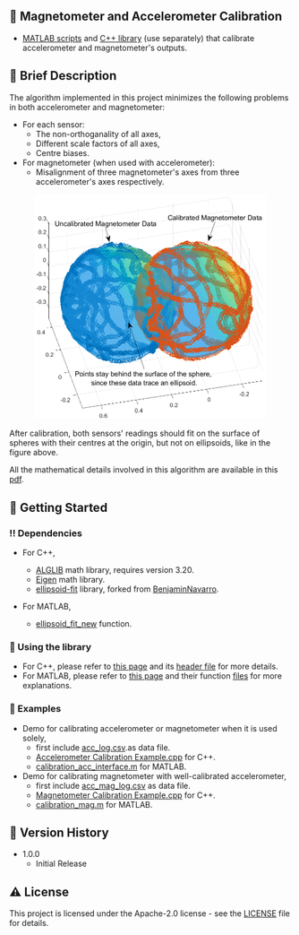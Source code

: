 ## :star2: Magnetometer and Accelerometer Calibration

* [MATLAB scripts](Calibration%20MATLAB%20script) and [C++ library](Calibration%20C%2B%2B%20Library) (use separately) that calibrate accelerometer and magnetometer's outputs.

## :robot: Brief Description

The algorithm implemented in this project minimizes the following problems in both accelerometer and magnetometer:
* For each sensor:
    * The non-orthoganality of all axes,
    * Different scale factors of all axes,
    * Centre biases.
* For magnetometer (when used with accelerometer):
    * Misalignment of three magnetometer's axes from three accelerometer's axes respectively.

<div align="center"><img src="Images/Magnetometer data plot.png" width="415" height="auto" class="center"></div>

After calibration, both sensors' readings should fit on the surface of spheres with their centres at the origin, but not on ellipsoids, like in the figure above.

All the mathematical details involved in this algorithm are available in this [pdf](Working%20Principle/Working%20Principle.pdf).

## 	:toolbox: Getting Started

### :bangbang: Dependencies

* For C++,
    * [ALGLIB](https://www.alglib.net/) math library, requires version 3.20.
    * [Eigen](https://eigen.tuxfamily.org/) math library.
    * [ellipsoid-fit](https://github.com/CK-Explorer/ellipsoid-fit) library, forked from [BenjaminNavarro](https://github.com/BenjaminNavarro/ellipsoid-fit).

* For MATLAB,
    * [ellipsoid_fit_new](https://www.mathworks.com/matlabcentral/fileexchange/24693-ellipsoid-fit) function.

### :running: Using the library

* For C++, please refer to [this page](Calibration%20C%2B%2B%20Library/Brief%20explanation.md) and its [header file](Calibration%20C%2B%2B%20Library/Calibration.h) for more details. 
* For MATLAB, please refer to [this page](Calibration%20MATLAB%20script/Brief%20explanation.md) and their function [files](Calibration%20MATLAB%20script/) for more explanations. 

### :test_tube: Examples

* Demo for calibrating accelerometer or magnetometer when it is used solely,
    * first include [acc_log.csv](Data%20Examples/acc_log.csv).as data file.
    * [Accelerometer Calibration Example.cpp](Calibration%20C%2B%2B%20Library/Examples/Accelerometer%20Calibration%20Example.cpp) for C++.
    * [calibration_acc_interface.m](Calibration%20MATLAB%20script/Examples/calibration_acc_interface.m) for MATLAB.
* Demo for calibrating magnetometer with well-calibrated accelerometer,
    * first include [acc_mag_log.csv](Data%20Examples/acc_mag_log.csv) as data file.
    * [Magnetometer Calibration Example.cpp](Calibration%20C%2B%2B%20Library/Examples/Magnetometer%20Calibration%20Example.cpp) for C++.
    * [calibration_mag.m](Calibration%20MATLAB%20script/Examples/calibration_mag_interface.m) for MATLAB.

## :scroll: Version History

* 1.0.0
    * Initial Release

## :warning: License

This project is licensed under the Apache-2.0 license - see the [LICENSE](LICENSE) file for details.
